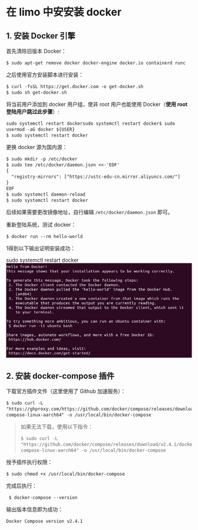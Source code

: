 # 在 limo 中安安装 docker


## 1. 安装 Docker 引擎

首先清除旧版本 Docker：

```shell
$ sudo apt-get remove docker docker-engine docker.io containerd runc
```

之后使用官方安装脚本进行安装：

```shell
$ curl -fsSL https://get.docker.com -o get-docker.sh
$ sudo sh get-docker.sh
```

将当前用户添加到 docker 用户组，使非 root 用户也能使用 Docker（**使用 root 登陆用户跳过此步骤**）:

```shell
sudo systemctl restart dockersudo systemctl restart docker$ sudo usermod -aG docker ${USER}
$ sudo systemctl restart docker
```

更换 docker 源为国内源：

```shell
$ sudo mkdir -p /etc/docker
$ sudo tee /etc/docker/daemon.json <<-'EOF'
{
  "registry-mirrors": ["https://ustc-edu-cn.mirror.aliyuncs.com/"]
}
EOF
$ sudo systemctl daemon-reload
$ sudo systemctl restart docker
```

后续如果需要更改镜像地址，自行编辑 ``/etc/docker/daemon.json`` 即可。

重新登陆系统，测试 docker：

```shell
$ docker run --rm hello-world
```

1得到以下输出证明安装成功：

sudo systemctl restart docker![1](images/1.png)

## 2. 安装 docker-compose 插件

下载官方插件文件（这里使用了 Github 加速服务）：

```shell
$ sudo curl -L "https://ghproxy.com/https://github.com/docker/compose/releases/download/v2.4.1/docker-compose-linux-aarch64" -o /usr/local/bin/docker-compose
```

> 如果无法下载，使用以下指令：
>
> ```shell
> $ sudo curl -L "https://github.com/docker/compose/releases/download/v2.4.1/docker-compose-linux-aarch64" -o /usr/local/bin/docker-compose
> ```

授予插件执行权限：

```shell
$ sudo chmod +x /usr/local/bin/docker-compose
```

完成后执行：

```shell
 $ docker-compose --version
```

输出版本信息即为成功：

```
Docker Compose version v2.4.1
```


